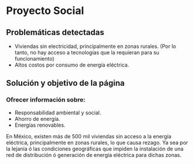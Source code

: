 # Proyecto Social

## Problemáticas detectadas

* Viviendas sin electricidad, principalmente en zonas rurales. (Por lo tanto, no hay acceso a tecnologías que la requieran para su funcionamiento)
* Altos costos por consumo de energía eléctrica.


## Solución y objetivo de la página

### Ofrecer información sobre:

* Responsabilidad ambiental y social.
* Ahorro de energía.
* Energías renovables.


En México, existen más de 500 mil viviendas sin acceso a la energía eléctrica, principalmente en zonas rurales, lo que causa rezago. Ya sea por la lejanía ó las condiciones geográficas que impiden la instalación de una red de distribución ó generación de energía eléctrica para dichas zonas.   
